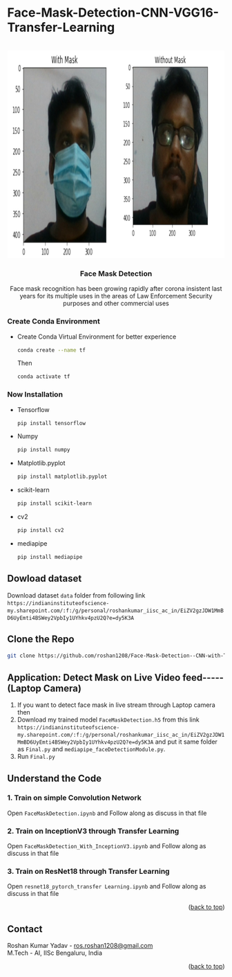 # Face-Mask-Detection-CNN-VGG16-Transfer-Learning

<div id="top"></div>


<!-- PROJECT LOGO -->
<br />
<div align="center">
  <a href="https://github.com/roshan1208/Face-Mask-Detection--CNN-VGG16-Transfer-Learning-">
    <img src="result.jpg" alt="Logo" width="640" height="480">
  </a>

<h3 align="center">Face Mask Detection</h3>

  <p align="center">
    Face mask recognition has been growing rapidly after corona insistent last years for
its multiple uses in the areas of Law Enforcement Security purposes and other commercial uses
    <br />

  </p>
</div>


### Create Conda Environment
* Create Conda Virtual Environment for better experience
  ```sh
  conda create --name tf
  ```
  Then
  ```sh
  conda activate tf
  ```
### Now Installation
* Tensorflow
  ```sh
  pip install tensorflow
  ```
* Numpy
  ```sh
  pip install numpy
  ```
* Matplotlib.pyplot
  ```sh
  pip install matplotlib.pyplot
  ```
* scikit-learn
  ```sh
  pip install scikit-learn
  ```
* cv2
  ```sh
  pip install cv2
  ```
* mediapipe
  ```sh
  pip install mediapipe
  ```

## Dowload dataset
Download dataset `data` folder from following link
`https://indianinstituteofscience-my.sharepoint.com/:f:/g/personal/roshankumar_iisc_ac_in/EiZV2gzJDW1MmBD6UyEmti4BSWey2VpbIy1UYhkv4pzU2Q?e=dy5K3A`

## Clone the Repo
   ```sh
   git clone https://github.com/roshan1208/Face-Mask-Detection--CNN-with-Transfer-Learning-.git
   ```

## Application: Detect Mask on Live Video feed-----(Laptop Camera)
1. If you want to detect face mask in live stream through Laptop camera then 
2. Download my trained model `FaceMaskDetection.h5` from this link
`https://indianinstituteofscience-my.sharepoint.com/:f:/g/personal/roshankumar_iisc_ac_in/EiZV2gzJDW1MmBD6UyEmti4BSWey2VpbIy1UYhkv4pzU2Q?e=dy5K3A`
 and put it same folder as `Final.py` and `mediapipe_faceDetectionModule.py`.
3. Run `Final.py`  


## Understand the Code
### 1. Train on simple Convolution Network
 
 Open `FaceMaskDetection.ipynb` and Follow along as discuss in that file  

### 2. Train on InceptionV3 through Transfer Learning
Open `FaceMaskDetection_With_InceptionV3.ipynb` and Follow along as discuss in that file  

### 3. Train on ResNet18 through Transfer Learning
Open `resnet18_pytorch_transfer Learning.ipynb` and Follow along as discuss in that file  

<p align="right">(<a href="#top">back to top</a>)</p>

<!-- CONTACT -->
## Contact

Roshan Kumar Yadav - ros.roshan1208@gmail.com <br />
M.Tech - AI, IISc Bengaluru, India

<p align="right">(<a href="#top">back to top</a>)</p>
